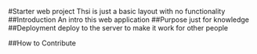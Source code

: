 #Starter web project
Thsi is just a basic layout with no functionality
##Introduction 
An intro this web application
##Purpose
just for knowledge
##Deployment
deploy to the server to make it work for other people


##How to Contribute